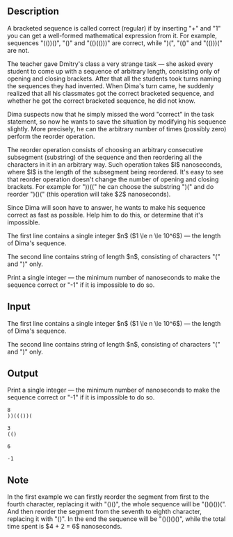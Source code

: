 ## Description

<div><p>A bracketed sequence is called correct (regular) if by inserting "+" and "1" you can get a well-formed mathematical expression from it. For example, sequences "<span class="tex-font-style-tt">(())()</span>", "<span class="tex-font-style-tt">()</span>" and "<span class="tex-font-style-tt">(()(()))</span>" are correct, while "<span class="tex-font-style-tt">)(</span>", "<span class="tex-font-style-tt">(()</span>" and "<span class="tex-font-style-tt">(()))(</span>" are not.</p><p>The teacher gave Dmitry's class a very strange task&nbsp;— she asked every student to come up with a sequence of arbitrary length, consisting only of opening and closing brackets. After that all the students took turns naming the sequences they had invented. When Dima's turn came, he suddenly realized that all his classmates got the correct bracketed sequence, and whether he got the correct bracketed sequence, he did not know.</p><p>Dima suspects now that he simply missed the word "correct" in the task statement, so now he wants to save the situation by modifying his sequence slightly. More precisely, he can <span class="tex-font-style-bf">the arbitrary number of times</span> (possibly zero) perform the <span class="tex-font-style-it">reorder</span> operation.</p><p>The reorder operation consists of choosing an arbitrary consecutive subsegment (substring) of the sequence and then reordering all the characters in it in an arbitrary way. Such operation takes $l$ nanoseconds, where $l$ is the length of the subsegment being reordered. It's easy to see that reorder operation doesn't change the number of opening and closing brackets. For example for "<span class="tex-font-style-tt">))((</span>" he can choose the substring "<span class="tex-font-style-tt">)(</span>" and do reorder "<span class="tex-font-style-tt">)()(</span>" (this operation will take $2$ nanoseconds).</p><p>Since Dima will soon have to answer, he wants to make his sequence correct as fast as possible. Help him to do this, or determine that it's impossible.</p></div><div class="input-specification"><p>The first line contains a single integer $n$ ($1 \le n \le 10^6$)&nbsp;— the length of Dima's sequence.</p><p>The second line contains string of length $n$, consisting of characters "<span class="tex-font-style-tt">(</span>" and "<span class="tex-font-style-tt">)</span>" only.</p></div><div class="output-specification"><p>Print a single integer&nbsp;— the minimum number of nanoseconds to make the sequence correct or "<span class="tex-font-style-tt">-1</span>" if it is impossible to do so.</p></div>

## Input

<p>The first line contains a single integer $n$ ($1 \le n \le 10^6$)&nbsp;— the length of Dima's sequence.</p><p>The second line contains string of length $n$, consisting of characters "<span class="tex-font-style-tt">(</span>" and "<span class="tex-font-style-tt">)</span>" only.</p>

## Output

<p>Print a single integer&nbsp;— the minimum number of nanoseconds to make the sequence correct or "<span class="tex-font-style-tt">-1</span>" if it is impossible to do so.</p>





```input1
8
))((())(
```




```input2
3
(()
```




```output1
6
```




```output2
-1
```



## Note

<p>In the first example we can firstly reorder the segment from first to the fourth character, replacing it with "<span class="tex-font-style-tt">()()</span>", the whole sequence will be "<span class="tex-font-style-tt">()()())(</span>". And then reorder the segment from the seventh to eighth character, replacing it with "<span class="tex-font-style-tt">()</span>". In the end the sequence will be "<span class="tex-font-style-tt">()()()()</span>", while the total time spent is $4 + 2 = 6$ nanoseconds.</p>
